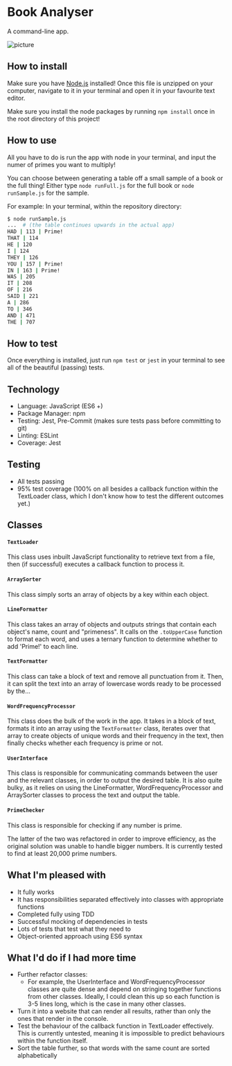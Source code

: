 # Book Analyser

A command-line app.

![picture]()

## How to install

Make sure you have [Node.js](https://nodejs.org/en/) installed! Once this file
is unzipped on your computer, navigate to it in your terminal and open it in
your favourite text editor.

Make sure you install the node packages by running `npm install` once in the
root directory of this project!

## How to use

All you have to do is run the app with node in your terminal, and input the
numer of primes you want to multiply!

You can choose between generating a table off a small sample of a book or the
full thing! Either type `node runFull.js` for the full book or `node
runSample.js` for the sample.

For example: In your terminal, within the repository directory:

```bash
$ node runSample.js
...  # (the table continues upwards in the actual app)
HAD | 113 | Prime!
THAT | 114
HE | 120
I | 124
THEY | 126
YOU | 157 | Prime!
IN | 163 | Prime!
WAS | 205
IT | 208
OF | 216
SAID | 221
A | 286
TO | 346
AND | 471
THE | 707
```

## How to test

Once everything is installed, just run `npm test` or `jest` in your terminal to
see all of the beautiful (passing) tests.

## Technology

* Language: JavaScript (ES6 +)
* Package Manager: npm
* Testing: Jest, Pre-Commit (makes sure tests pass before committing to git)
* Linting: ESLint
* Coverage: Jest

## Testing

* All tests passing
* 95% test coverage (100% on all besides a callback function within the
  TextLoader class, which I don't know how to test the different outcomes yet.)

## Classes

#### `TextLoader`

This class uses inbuilt JavaScript functionality to retrieve text from a file,
then (if successful) executes a callback function to process it.

#### `ArraySorter`

This class simply sorts an array of objects by a key within each object.

#### `LineFormatter`

This class takes an array of objects and outputs strings that contain each
object's name, count and "primeness". It calls on the `.toUpperCase` function to
format each word, and uses a ternary function to determine whether to add
'Prime!' to each line.

#### `TextFormatter`

This class can take a block of text and remove all punctuation from it. Then, it
can split the text into an array of lowercase words ready to be processed by
the...

#### `WordFrequencyProcessor`

This class does the bulk of the work in the app. It takes in a block of text,
formats it into an array using the `TextFormatter` class, iterates over that
array to create objects of unique words and their frequency in the text, then
finally checks whether each frequency is prime or not.

#### `UserInterface`

This class is responsible for communicating commands between the user and the
relevant classes, in order to output the desired table. It is also quite bulky,
as it relies on using the LineFormatter, WordFrequencyProcessor and ArraySorter
classes to process the text and output the table.

#### `PrimeChecker`

This class is responsible for checking if any number is prime.

The latter of the two was refactored in order to improve efficiency, as the
original solution was unable to handle bigger numbers. It is currently tested to
find at least 20,000 prime numbers.

## What I'm pleased with

* It fully works
* It has responsibilities separated effectively into classes with appropriate
  functions
* Completed fully using TDD
* Successful mocking of dependencies in tests
* Lots of tests that test what they need to
* Object-oriented approach using ES6 syntax

## What I'd do if I had more time

* Further refactor classes:
  * For example, the UserInterface and WordFrequencyProcessor classes are quite
    dense and depend on stringing together functions from other classes.
    Ideally, I could clean this up so each function is 3-5 lines long, which is
    the case in many other classes.
* Turn it into a website that can render all results, rather than only the ones
  that render in the console.
* Test the behaviour of the callback function in TextLoader effectively. This is
  currently untested, meaning it is impossible to predict behaviours within the
  function itself.
* Sort the table further, so that words with the same count are sorted
  alphabetically
